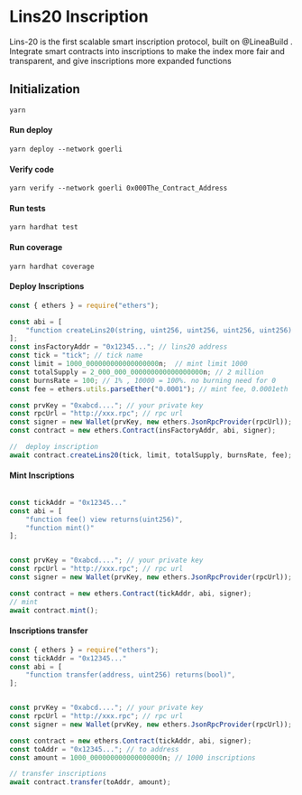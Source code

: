 # Lins20 Inscription

Lins-20 is the first scalable smart inscription protocol, built on 
@LineaBuild
. Integrate smart contracts into inscriptions to make the index more fair and transparent, and give inscriptions more expanded functions

## Initialization

```shell
yarn
```

#### Run deploy

```shell
yarn deploy --network goerli
```

#### Verify code

```shell
yarn verify --network goerli 0x000The_Contract_Address
```

#### Run tests

```shell
yarn hardhat test
```

#### Run coverage

```shell
yarn hardhat coverage
```

#### Deploy Inscriptions

```js
const { ethers } = require("ethers");

const abi = [
    "function createLins20(string, uint256, uint256, uint256, uint256) returns(address)"
];
const insFactoryAddr = "0x12345..."; // lins20 address
const tick = "tick"; // tick name
const limit = 1000_000000000000000000n;  // mint limit 1000
const totalSupply = 2_000_000_000000000000000000n; // 2 million
const burnsRate = 100; // 1% , 10000 = 100%. no burning need for 0 
const fee = ethers.utils.parseEther("0.0001"); // mint fee, 0.0001eth

const prvKey = "0xabcd...."; // your private key
const rpcUrl = "http://xxx.rpc"; // rpc url
const signer = new Wallet(prvKey, new ethers.JsonRpcProvider(rpcUrl));
const contract = new ethers.Contract(insFactoryAddr, abi, signer);

//  deploy inscription
await contract.createLins20(tick, limit, totalSupply, burnsRate, fee);
```

#### Mint Inscriptions

```js

const tickAddr = "0x12345..."
const abi = [
    "function fee() view returns(uint256)",
    "function mint()"
];


const prvKey = "0xabcd...."; // your private key
const rpcUrl = "http://xxx.rpc"; // rpc url
const signer = new Wallet(prvKey, new ethers.JsonRpcProvider(rpcUrl));

const contract = new ethers.Contract(tickAddr, abi, signer);
// mint
await contract.mint();


```

#### Inscriptions transfer

```js
const { ethers } = require("ethers");
const tickAddr = "0x12345..."
const abi = [
    "function transfer(address, uint256) returns(bool)",
];


const prvKey = "0xabcd...."; // your private key
const rpcUrl = "http://xxx.rpc"; // rpc url
const signer = new Wallet(prvKey, new ethers.JsonRpcProvider(rpcUrl));

const contract = new ethers.Contract(tickAddr, abi, signer);
const toAddr = "0x12345..."; // to address
const amount = 1000_000000000000000000n; // 1000 inscriptions

// transfer inscriptions
await contract.transfer(toAddr, amount);
```
